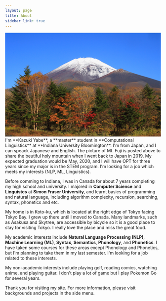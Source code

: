 ```yaml
---
layout: page
title: About
sidebar_link: true
---
```

<img src="/assets/img/IMG_0772.JPG" alt="Mount Fuji">
I'm **Kazuki Yabe**, a **master** student in **Computational Linguistics** at **Indiana University Bloomington**. I'm from Japan, and I can speack Japanese and English. The picture of Mt. Fuji is posted above to share the beutiful holy mountain when I went back to Japan in 2019. My expected graduation would be May, 2020, and I will have OPT for three years since my major is in the STEM program. I'm looking for a job which meets my interests (NLP, ML, Linguistics).

Before comming to Indiana, I was in Canada for about 7 years completing my high school and university. I majored in **Computer Science** and **Linguistcs** at **Simon Fraser University**, and learnt basics of programming and natural language, including algorithm complexity, recursion, searching, syntax, phonetics and etc.

My home is in Koto-ku, which is located at the right edge of Tokyo facing Tokyo Bay. I grew up there until I moved to Canada. Many landmarks, such as Asakusa and Skytree, are accessible by bicycle so it is a good place to stay for visiting Tokyo. I really love the place and miss the great food. 

My academic interests include **Natural Language Processing (NLP)**, **Machine Learning (ML)**, **Syntax**, **Semantics**, **Phonology**, and **Phonetics**. I have taken some courses for these areas except Phonology and Phonetics, but I'm planning to take them in my last semester. I'm looking for a job related to these interests.

My non-academic interests include playing golf, reading comics, watching anime, and playing guitar. I don't play a lot of game but I play Pokemon Go for several years.

Thank you for visiting my site. For more information, please visit backgrounds and projects in the side menu.